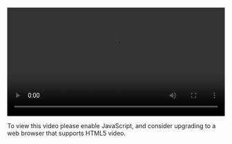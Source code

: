 <video controls="" style="width: 100%; display: block;"><source src="http://o86bpj665.bkt.clouddn.com/hand-in-hand-react/15-nav-bar.mp4" type="video/mp4"><p>To view this video please enable JavaScript, and consider upgrading to a web browser that supports HTML5 video.</p></video>
